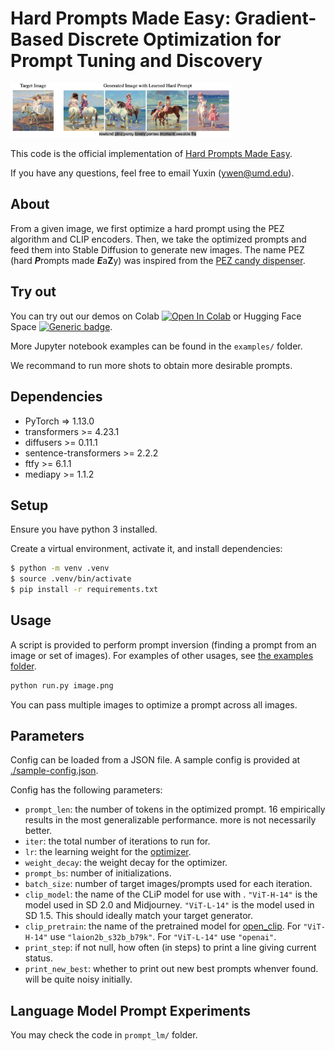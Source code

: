 # Hard Prompts Made Easy: Gradient-Based Discrete Optimization for Prompt Tuning and Discovery

<img src=examples/teaser.png  width="70%" height="40%">

This code is the official implementation of [Hard Prompts Made Easy](https://arxiv.org/abs/2302.03668).

If you have any questions, feel free to email Yuxin (<ywen@umd.edu>).

## About

From a given image, we first optimize a hard prompt using the PEZ algorithm and CLIP encoders. Then, we take the optimized prompts and feed them into Stable Diffusion to generate new images. The name PEZ (hard ***P***rompts made ***E***a**Z**y) was inspired from the [PEZ candy dispenser](https://us.pez.com/collections/dispensers).

## Try out
You can try out our demos on Colab [![Open In Colab](https://colab.research.google.com/assets/colab-badge.svg)](https://colab.research.google.com/drive/1VSFps4siwASXDwhK_o29dKA9COvTnG8A?usp=sharing) or Hugging Face Space [![Generic badge](https://img.shields.io/badge/🤗-Open%20in%20Spaces-blue.svg)](https://huggingface.co/spaces/tomg-group-umd/pez-dispenser).

More Jupyter notebook examples can be found in the `examples/` folder.

We recommand to run more shots to obtain more desirable prompts.

## Dependencies

- PyTorch => 1.13.0
- transformers >= 4.23.1
- diffusers >= 0.11.1
- sentence-transformers >= 2.2.2
- ftfy >= 6.1.1
- mediapy >= 1.1.2

## Setup

Ensure you have python 3 installed.

Create a virtual environment, activate it, and install dependencies:
```sh
$ python -m venv .venv
$ source .venv/bin/activate
$ pip install -r requirements.txt
```

## Usage

A script is provided to perform prompt inversion (finding a prompt from an image or set of images). For examples of other usages, see [the examples folder](./examples).

```sh
python run.py image.png
```

You can pass multiple images to optimize a prompt across all images.

## Parameters

Config can be loaded from a JSON file. A sample config is provided at [./sample-config.json](sample_config.json).

Config has the following parameters:

- `prompt_len`: the number of tokens in the optimized prompt. 16 empirically results in the most generalizable performance. more is not necessarily better.
- `iter`: the total number of iterations to run for.
- `lr`: the learning weight for the [optimizer](https://pytorch.org/docs/stable/generated/torch.optim.AdamW.html).
- `weight_decay`: the weight decay for the optimizer.
- `prompt_bs`: number of initializations.
- `batch_size`: number of target images/prompts used for each iteration.
- `clip_model`: the name of the CLiP model for use with . `"ViT-H-14"` is the model used in SD 2.0 and Midjourney. `"ViT-L-14"` is the model used in SD 1.5. This should ideally match your target generator.
- `clip_pretrain`: the name of the pretrained model for [open_clip](https://github.com/mlfoundations/open_clip). For `"ViT-H-14"` use `"laion2b_s32b_b79k"`. For `"ViT-L-14"` use `"openai"`.
- `print_step`: if not null, how often (in steps) to print a line giving current status.
- `print_new_best`: whether to print out new best prompts whenver found. will be quite noisy initially.

## Language Model Prompt Experiments
You may check the code in `prompt_lm/` folder.
